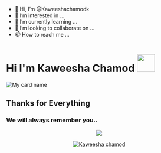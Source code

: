 - 👋 Hi, I’m @Kaweeshachamodk
- 👀 I’m interested in ...
- 🌱 I’m currently learning ...
- 💞️ I’m looking to collaborate on ...
- 📫 How to reach me ...


# Hi I'm Kaweesha Chamod&nbsp;<a href="Hey"><img src="https://raw.githubusercontent.com/TOXIC-DEVIL/TOXIC-DEVIL/TOXIC-DEVIL-OFFICIAL/media/Hi.gif" width="48px"></a>

![My card name](https://cardivo.vercel.app/api?name=kaweesha%20-%20chamod&description=Hi,%20I'm%20a%20Sad%20Developer%20😔&image=https://encrypted-tbn0.gstatic.com/images?q=tbn:ANd9GcR7aMC3bf4bg4l_nhYS2Un9FXbFYcB4T83Shjk8xSUZDh_D61LFpzbpeqLW&s=10?v=4&backgroundColor=%23ecf0f1&instagram=___two____three___&linkedin=___kaweesha____chamod___&github=kaweesha_chamod&twitter=@https://camo.githubusercontent.com/6cd71a4f937e2f04bfeef23206d728fa287297be78be4c4ae37e1e0502b20d3f/68747470733a2f2f692e696d6775722e636f6d2f4d5a44434e324d2e6a706567)




<!---
Kaweeshachamodk/Kaweeshachamodk is a ✨ special ✨ repository because its `README.md` (this file) appears on your GitHub profile.
You can click the Preview link to take a look at your changes.
--->
## Thanks for Everything 
### We will always remember you..

<div align="center">
  <img border-radius: 15px src="https://i.imgur.com/MZDCN2M.jpeg"170"/>
  <p align="center">
<a href="#"><img title="Kaweesha chamod " src=""></a>
